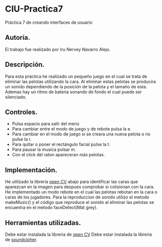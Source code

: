 # CIU-Practica7
Práctica 7 de creando interfaces de usuario

## Autoría.
El trabajo fue realizado por Iru Nervey Navarro Alejo.

## Descripción.
Para esta práctica he realizado un pequeño juego en el cual se trata de eliminar las pelotas utilizando la cara. Al eliminar estas pelotas se producira un sonido dependiendo de la posición de la pelota y el tamaño de esta. Ademas hay un ritmo de bateria sonando de fondo el cual puede ser silenciado.

## Controles.

- Pulsa espacio para salir del menú
- Para cambiar entre el modo de juego y de rebote pulsa la e.
- Para cambiar en el modo de juego si se creara una nueva pelota o no pulse la r.
- Para quitar o poner el rectángulo facial pulse la t.
- Para pausar la musica pulsar m.
- Con el click del raton apareceran más pelotas.

## Implementación.
He utilizado la libreria [open CV](http://www.magicandlove.com/blog/2018/11/22/opencv-4-0-0-java-built-and-cvimage-library/)  abajo para identificar las caras que aparezcan en la imagen para despues comprobar si colisionan con la cara. He implementado un modo rebote en el cual las pelotas rebotan en la cara o caras de los jugadores.
Para la reproduccion de sonido utilizo el metodo makeMusic() y el código que reproduce el sonido al eliminar las pelotas se encuentra en el metodo faceDetect(Mat grey).

## Herramientas utilizadas.

Debe estar instalada la libreria de [open CV](http://www.magicandlove.com/blog/2018/11/22/opencv-4-0-0-java-built-and-cvimage-library/)
Debe estar instalada la libreria de [soundcipher](http://explodingart.com/soundcipher/download.html).
